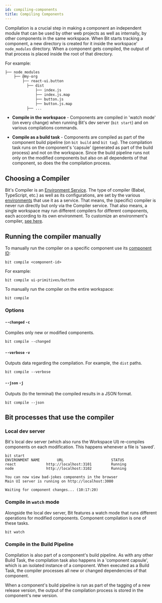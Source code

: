 ```yaml
--- 
id: compiling-components
title: Compiling Components
--- 
```


Compilation is a crucial step in making a component an independent module that can be used by other web projects as well as internally, by other components in the same workspace.
When Bit starts tracking a component, a new directory is created for it inside the workspace' `node_modules` directory. When a component gets compiled, the output of that process is placed inside the root of that directory.

For example:

```sh
├── node_modules
    ├── @my-org
        ├── react-ui.button
          ├── dist
              ├── index.js
              ├── index.js.map
              ├── button.js
              ├── button.js.map
          ├── ...
```

- __Compile in the workspace__ - Components are compiled in 'watch mode' (on every change) when running Bit's dev server (`bit start`) and on various compilations commands.


- __Compile as a build task__ - 
Components are compiled as part of the component build pipeline (on `bit build` and `bit tag`).
The compilation task runs on the component's 'capsule' (generated as part of the build process) and not on the workspace.
Since the build pipeline runs not only on the modified components but also on all dependents of that component, so does the the compilation process.


## Choosing a Compiler

Bit's Compiler is an [Environment Service](/building-with-bit/environments).
The type of compiler (Babel, TypeScript, etc.) as well as its configurations, are set by the various [environments](/building-with-bit/environments) that use it as a service.
That means, the (specific) compiler is never run directly but only via the Compiler service. That also means, a single workspace may run different compilers for different components, each according to its own environment.
To customize an environment's compiler, [see here](/building-with-bit/environments).

## Running the compiler manually

To manually run the compiler on a specific component use its [component ID](/building-with-bit/components):

```shell
bit compile <component-id>
```

For example:

```shell
bit compile ui-primitives/button
```

To manually run the compiler on the entire workspace:

```shell
bit compile
```

### Options

#### `--changed` `-c`

Compiles only new or modified components.

```shell
bit compile --changed
```

#### `--verbose` `-v`

Outputs data regarding the compilation. For example, the `dist` paths.

```shell
bit compile --verbose
```

#### `--json` `-j`

Outputs (to the terminal) the compiled results in a JSON format.

```shell
bit compile --json
```

## Bit processes that use the compiler

### Local dev server

Bit's local dev server (which also runs the Workspace UI) re-compiles components on each modification. This happens whenever a file is 'saved'.

```shell
bit start
ENVIRONMENT NAME        URL                      STATUS
react              http://localhost:3101         Running
node               http://localhost:3102         Running

You can now view bad-jokes components in the browser
Main UI server is running on http://localhost:3000

Waiting for component changes... (10:17:20)
```

### Compile in `watch` mode

Alongside the local dev server, Bit features a watch mode that runs different operations for modified components. Component compilation is one of these tasks.

```sh
bit watch
```

### Compile in the Build Pipeline

Compilation is also part of a component's build pipeline. As with any other Build Task, the compilation task also happens in a 'component capsule', which is an isolated instance of a component. When executed as a Build Task, the compiler processes all new or changed dependencies of that component.

When a component's build pipeline is run as part of the tagging of a new release version, the output of the compilation process is stored in the component's new version.
